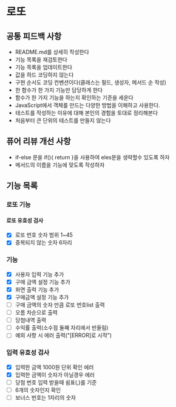 # 로또

## 공통 피드백 사항

- README.md를 상세히 작성한다
- 기능 목록을 재검토한다
- 기능 목록을 업데이트한다
- 값을 하드 코딩하지 않는다
- 구현 순서도 코딩 컨벤션이다(클래스는 필드, 생성자, 메서드 순 작성)
- 한 함수가 한 가지 기능만 담당하게 한다
- 함수가 한 가지 기능을 하는지 확인하는 기준을 세운다
- JavaScript에서 객체를 만드는 다양한 방법을 이해하고 사용한다.
- 테스트를 작성하는 이유에 대해 본인의 경험을 토대로 정리해본다
- 처음부터 큰 단위의 테스트를 만들지 않는다

## 퓨어 리뷰 개선 사항

- if-else 문을 if(){ return }을 사용하여 eles문을 생략할수 있도록 하자
- 메서드의 이름을 기능에 맞도록 작성하자

## 기능 목록

### 로또 기능

#### 로또 유효성 검사

- [x] 로또 번호 숫자 범위 1~45
- [x] 중복되지 않는 숫자 6자리

### 기능

- [x] 사용자 입력 기능 추가
- [x] 구매 금액 설정 기능 추가
- [x] 화면 출력 기능 추가
- [x] 구매금액 설정 기능 추가
- [ ] 구매 금액의 숫자 만큼 로또 번호list 출력
- [ ] 오름 차순으로 출력
- [ ] 당첨내역 출력
- [ ] 수익률 출력(소수점 둘째 자리에서 반올림)
- [ ] 예외 사항 시 에러 출력("[ERROR]로 시작")

### 입력 유효성 검사

- [x] 입력한 금액 1000원 단위 확인 에러
- [x] 입력한 금액이 숫자가 아닐경우 에러
- [ ] 당첨 번호 입력 받을때 쉼표(,)를 기준
- [ ] 6개의 숫자인지 확인
- [ ] 보너스 번호는 1자리의 숫자
